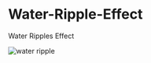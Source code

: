 # Water-Ripple-Effect
Water Ripples Effect

![water ripple](https://github.com/anuj-as/Water-Ripple-Effect/assets/103725140/3231b980-95bb-45e9-8cae-707ee6b83bf9)
